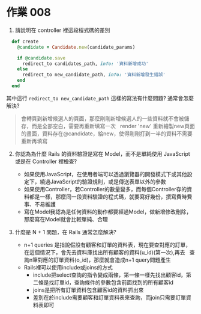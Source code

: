 # 作業 008

1. 請說明在 controller 裡這段程式碼的差別

```ruby
  def create
    @candidate = Candidate.new(candidate_params)

    if @candidate.save
      redirect_to candidates_path, info: '資料新增成功'
    else
      redirect_to new_candidate_path, info: '資料新增發生錯誤'
    end
  end
```

其中這行 `redirect_to new_candidate_path` 這樣的寫法有什麼問題? 通常會怎麼解決?
> 會轉頁到新增候選人的頁面，那麼剛剛新增候選人的一些資料就不會被儲存，而是全部空白，需要再重新填寫一次
  render 'new' 重新繪製new頁面的畫面，資料存在@candidate，給new，使得剛剛打到一半的資料不需要重新再填寫

2. 你認為為什麼 Rails 的資料驗證是寫在 Model，而不是單純使用 JavaScript 或是在 Controller 裡檢查?
    * 如果使用JavaScript，在使用者端可以透過瀏覽器的開發模式下或其他設定下，繞過JavaScript的驗證規則，或是傳送表單以外的參數
    * 如果使用Controller，若Controller的數量變多，而每個Controller存的資料都是一樣，那麼同一段資料驗證的程式碼，就要寫好幾份，撰寫費時費事、不易維護
    * 寫在Model我認為是任何資料的動作都要經過Model，做新增修改刪除，那麼寫在Model就會比較單純、合理

3. 什麼是 N + 1 問題，在 Rails 通常怎麼解決?
    * n+1 queries 是指說假設有顧客和訂單的資料表，現在要查對應的訂單，在這個情況下，會先去資料庫找出所有顧客的資料(u_id)(第一次),再去
      查詢n筆對應的訂單資料(o_id)，那麼就會造成n+1 query問題產生
    * Rails裡可以使用include或joins的方式
      * include把select查詢的指令變成兩條，第一條一樣先找出顧客id，第二條是找訂單id，查詢條件的參數包含前面找到的所有顧客id
      * joins是把所有訂單資料包含顧客id的資料抓出來
      * 差別在於include需要顧客和訂單資料表來查詢，而join只需要訂單資料表即可
